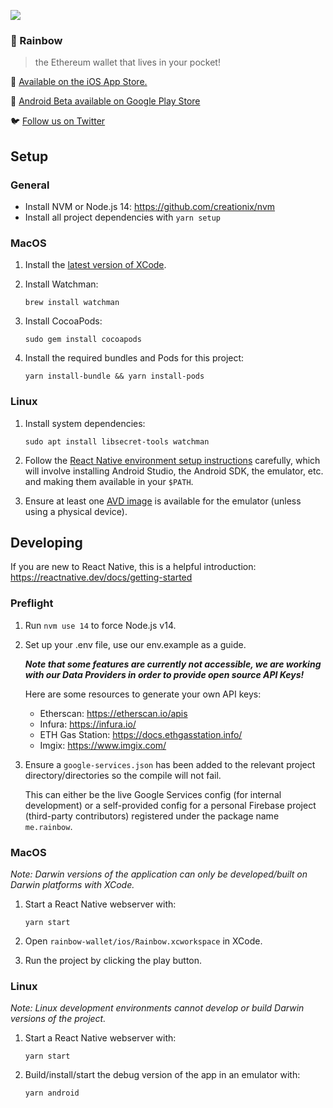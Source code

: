 ![](https://pbs.twimg.com/profile_banners/1103191459409420288/1573207178/1500x500)

### 🌈️ Rainbow

> the Ethereum wallet that lives in your pocket!

📲️ [Available on the iOS App Store.](https://apps.apple.com/us/app/rainbow-ethereum-wallet/id1457119021)

🤖 [Android Beta available on Google Play Store](https://play.google.com/store/apps/details?id=me.rainbow)

🐦️ [Follow us on Twitter](https://twitter.com/rainbowdotme)

## Setup

### General

- Install NVM or Node.js 14: https://github.com/creationix/nvm
- Install all project dependencies with `yarn setup`

### MacOS

1. Install the [latest version of XCode](https://developer.apple.com/xcode/).

2. Install Watchman:

   ```shell
   brew install watchman
   ```

3. Install CocoaPods:

   ```shell
   sudo gem install cocoapods
   ```

4. Install the required bundles and Pods for this project:
   ```shell
   yarn install-bundle && yarn install-pods
   ```

### Linux

1. Install system dependencies:

   ```shell
   sudo apt install libsecret-tools watchman
   ```

2. Follow the [React Native environment setup
   instructions](https://reactnative.dev/docs/environment-setup) carefully,
   which will involve installing Android Studio, the Android SDK, the emulator,
   etc. and making them available in your `$PATH`.

3. Ensure at least one [AVD
   image](https://developer.android.com/studio/run/managing-avds) is available
   for the emulator (unless using a physical device).

## Developing

If you are new to React Native, this is a helpful introduction:
https://reactnative.dev/docs/getting-started

### Preflight

1. Run `nvm use 14` to force Node.js v14.

2. Set up your .env file, use our env.example as a guide.

   **_Note that some features are currently not accessible, we are working with our Data Providers in order to provide open source API Keys!_**

   Here are some resources to generate your own API keys:

   - Etherscan: https://etherscan.io/apis
   - Infura: https://infura.io/
   - ETH Gas Station: https://docs.ethgasstation.info/
   - Imgix: https://www.imgix.com/

3. Ensure a `google-services.json` has been added to the relevant project
   directory/directories so the compile will not fail.

   This can either be the live Google Services config (for internal development)
   or a self-provided config for a personal Firebase project (third-party
   contributors) registered under the package name `me.rainbow`.

### MacOS

_Note: Darwin versions of the application can only be developed/built on Darwin
platforms with XCode._

1. Start a React Native webserver with:

   ```shell
   yarn start
   ```

2. Open `rainbow-wallet/ios/Rainbow.xcworkspace` in XCode.

3. Run the project by clicking the play button.

### Linux

_Note: Linux development environments cannot develop or build Darwin versions of the
project._

1. Start a React Native webserver with:

   ```shell
   yarn start
   ```

2. Build/install/start the debug version of the app in an emulator with:
   ```shell
   yarn android
   ```
